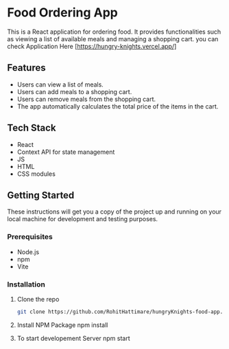# Food Ordering App

This is a React application for ordering food. It provides functionalities such as viewing a list of available meals and managing a shopping cart.
you can check Application Here
[https://hungry-knights.vercel.app/]

## Features

- Users can view a list of meals.
- Users can add meals to a shopping cart.
- Users can remove meals from the shopping cart.
- The app automatically calculates the total price of the items in the cart.

## Tech Stack

- React
- Context API for state management
- JS
- HTML
- CSS modules

## Getting Started

These instructions will get you a copy of the project up and running on your local machine for development and testing purposes.

### Prerequisites

- Node.js
- npm
- Vite
  
### Installation

1. Clone the repo
   ```sh
   git clone https://github.com/RohitHattimare/hungryKnights-food-app.git

2. Install NPM Package
     npm install

3. To start developement Server
     npm start
